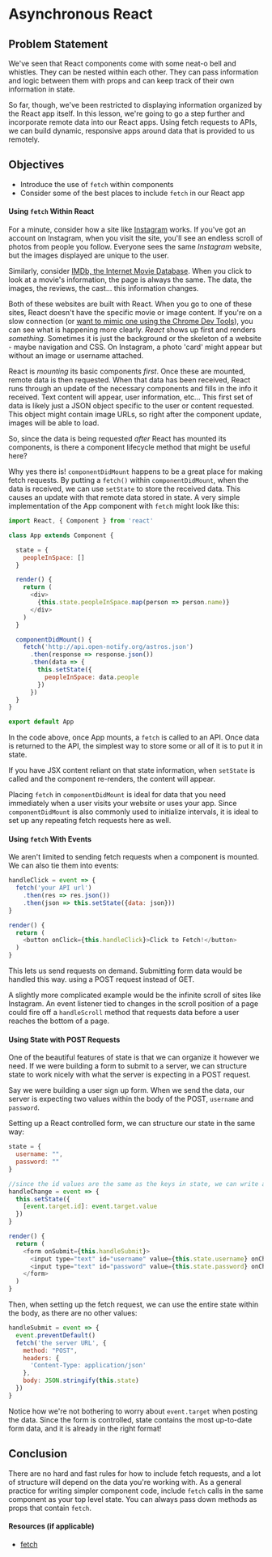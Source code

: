 # Asynchronous React

## Problem Statement

We've seen that React components come with some neat-o bell and whistles. They
can be nested within each other. They can pass information and logic between
them with props and can keep track of their own information in state.

So far, though, we've been restricted to displaying information organized by the
React app itself. In this lesson, we're going to go a step further and
incorporate remote data into our React apps. Using fetch requests to APIs, we
can build dynamic, responsive apps around data that is provided to us remotely.

## Objectives

- Introduce the use of `fetch` within components
- Consider some of the best places to include `fetch` in our React app

#### Using `fetch` Within React

For a minute, consider how a site like [Instagram][insta] works. If you've got
an account on Instagram, when you visit the site, you'll see an endless scroll
of photos from people you follow. Everyone sees the same _Instagram_ website,
but the images displayed are unique to the user.

Similarly, consider [IMDb, the Internet Movie Database][imdb]. When you click to
look at a movie's information, the page is always the same. The data, the
images, the reviews, the cast... this information changes.

Both of these websites are built with React. When you go to one of these sites,
React doesn't have the specific movie or image content. If you're on a slow
connection (or [want to mimic one using the Chrome Dev Tools][fake3g]), you can
see what is happening more clearly. _React_ shows up first and renders
_something_. Sometimes it is just the background or the skeleton of a website -
maybe navigation and CSS. On Instagram, a photo 'card' might appear but without
an image or username attached.

React is _mounting_ its basic components _first_. Once these are mounted, remote
data is then requested. When that data has been received, React runs through an
update of the necessary components and fills in the info it received. Text
content will appear, user information, etc... This first set of data is likely
just a JSON object specific to the user or content requested. This object might
contain image URLs, so right after the component update, images will be able
to load.

So, since the data is being requested _after_ React has mounted its components,
is there a component lifecycle method that might be useful here?

Why yes there is! `componentDidMount` happens to be a great place for making
fetch requests. By putting a `fetch()` within `componentDidMount`, when the data
is received, we can use `setState` to store the received data. This causes an
update with that remote data stored in state. A very simple implementation of
the App component with `fetch` might look like this:

```js
import React, { Component } from 'react'

class App extends Component {

  state = {
    peopleInSpace: []
  }

  render() {
    return (
      <div>
        {this.state.peopleInSpace.map(person => person.name)}
      </div>
    )
  }

  componentDidMount() {
    fetch('http://api.open-notify.org/astros.json')
      .then(response => response.json())
      .then(data => {
        this.setState({
          peopleInSpace: data.people
        })
      })
  }
}

export default App
```

In the code above, once App mounts, a `fetch` is called to an API. Once data is
returned to the API, the simplest way to store some or all of it is to put it in
state.

If you have JSX content reliant on that state information, when `setState` is
called and the component re-renders, the content will appear.

Placing `fetch` in `componentDidMount` is ideal for data that you need
immediately when a user visits your website or uses your app. Since
`componentDidMount` is also commonly used to initialize intervals, it is ideal
to set up any repeating fetch requests here as well.

#### Using `fetch` With Events

We aren't limited to sending fetch requests when a component is mounted. We can
also tie them into events:

```js
handleClick = event => {
  fetch('your API url')
    .then(res => res.json())
    .then(json => this.setState({data: json}))
}

render() {
  return (
    <button onClick={this.handleClick}>Click to Fetch!</button>
  )
}
```

This lets us send requests on demand. Submitting form data would be handled this
way. using a POST request instead of GET.

A slightly more complicated example would be the infinite scroll of sites like
Instagram. An event listener tied to changes in the scroll position of a page
could fire off a `handleScroll` method that requests data before a user reaches
the bottom of a page.

#### Using State with POST Requests

One of the beautiful features of state is that we can organize it however we
need. If we were building a form to submit to a server, we can structure state
to work nicely with what the server is expecting in a POST request.

Say we were building a user sign up form. When we send the data, our server is
expecting two values within the body of the POST, `username` and `password`.

Setting up a React controlled form, we can structure our state in the same way:

```js
state = {
  username: "",
  password: ""
}

//since the id values are the same as the keys in state, we can write an abstract setState here
handleChange = event => {
  this.setState({
    [event.target.id]: event.target.value
  })
}

render() {
  return (
    <form onSubmit={this.handleSubmit}>
      <input type="text" id="username" value={this.state.username} onChange={this.handleChange}/>
      <input type="text" id="password" value={this.state.password} onChange={this.handleChange}/>
    </form>
  )
}
```

Then, when setting up the fetch request, we can use the entire state within the
body, as there are no other values:

```js
handleSubmit = event => {
  event.preventDefault()
  fetch('the server URL', {
    method: "POST",
    headers: {
      'Content-Type: application/json'
    },
    body: JSON.stringify(this.state)
  })
}
```

Notice how we're not bothering to worry about `event.target` when posting the
data. Since the form is controlled, state contains the most up-to-date form
data, and it is already in the right format!

## Conclusion

There are no hard and fast rules for how to include fetch requests, and a lot of
structure will depend on the data you're working with. As a general practice for
writing simpler component code, include `fetch` calls in the same component as
your top level state. You can always pass down methods as props that contain
`fetch`.

#### Resources (if applicable)

- [fetch](https://developer.mozilla.org/en-US/docs/Web/API/Fetch_API/Using_Fetch)

[insta]: https://www.instagram.com/
[imdb]: https://www.imdb.com/
[fake3g]: https://developers.google.com/web/tools/chrome-devtools/network-performance/network-conditions
